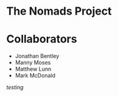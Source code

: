 # The Nomads Project 

# Collaborators 
* Jonathan Bentley 
* Manny Moses
* Matthew Lunn
* Mark McDonald

*testing*